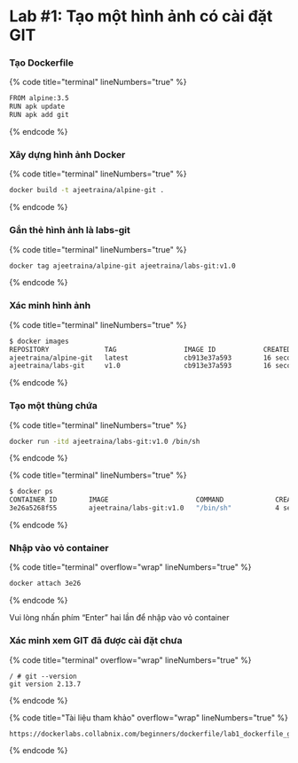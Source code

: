 # Lab #1: Tạo một hình ảnh có cài đặt GIT

### Tạo Dockerfile

{% code title="terminal" lineNumbers="true" %}
```sh
FROM alpine:3.5
RUN apk update
RUN apk add git
```
{% endcode %}

### Xây dựng hình ảnh Docker

{% code title="terminal" lineNumbers="true" %}
```sh
docker build -t ajeetraina/alpine-git .
```
{% endcode %}

### Gắn thẻ hình ảnh là labs-git

{% code title="terminal" lineNumbers="true" %}
```sh
docker tag ajeetraina/alpine-git ajeetraina/labs-git:v1.0
```
{% endcode %}

### Xác minh hình ảnh

{% code title="terminal" lineNumbers="true" %}
```sh
$ docker images
REPOSITORY              TAG                 IMAGE ID            CREATED             SIZE
ajeetraina/alpine-git   latest              cb913e37a593        16 seconds ago      26.6MB
ajeetraina/labs-git     v1.0                cb913e37a593        16 seconds ago      26.6MB
```
{% endcode %}

### Tạo một thùng chứa

{% code title="terminal" lineNumbers="true" %}
```sh
docker run -itd ajeetraina/labs-git:v1.0 /bin/sh
```
{% endcode %}

{% code title="terminal" lineNumbers="true" %}
```sh
$ docker ps
CONTAINER ID        IMAGE                      COMMAND             CREATED             STATUS              PORTS               NAMES
3e26a5268f55        ajeetraina/labs-git:v1.0   "/bin/sh"           4 seconds ago       Up 2 seconds                            elated_neumann
```
{% endcode %}

### Nhập vào vỏ container

{% code title="terminal" overflow="wrap" lineNumbers="true" %}
```sh
docker attach 3e26
```
{% endcode %}

Vui lòng nhấn phím “Enter” hai lần để nhập vào vỏ container

### Xác minh xem GIT đã được cài đặt chưa

{% code title="terminal" overflow="wrap" lineNumbers="true" %}
```shell
/ # git --version
git version 2.13.7
```
{% endcode %}



{% code title="Tài liệu tham khảo" overflow="wrap" lineNumbers="true" %}
```
https://dockerlabs.collabnix.com/beginners/dockerfile/lab1_dockerfile_git.html
```
{% endcode %}
